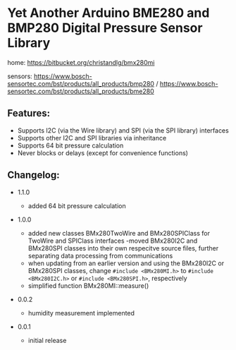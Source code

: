 # Yet Another Arduino BME280 and BMP280 Digital Pressure Sensor Library

home: https://bitbucket.org/christandlg/bmx280mi

sensors: https://www.bosch-sensortec.com/bst/products/all_products/bmp280 / https://www.bosch-sensortec.com/bst/products/all_products/bme280 

## Features:

- Supports I2C (via the Wire library) and SPI (via the SPI library) interfaces
- Supports other I2C and SPI libraries via inheritance
- Supports 64 bit pressure calculation
- Never blocks or delays (except for convenience functions)

## Changelog:

- 1.1.0
	- added 64 bit pressure calculation

- 1.0.0
	- added new classes BMx280TwoWire and BMx280SPIClass for TwoWire and SPIClass interfaces
	-moved BMx280I2C and BMx280SPI classes into their own respecitve source files, further separating data processing from communications
	- when updating from an earlier version and using the BMx280I2C or BMx280SPI classes, change ```#include <BMx280MI.h>``` to ```#include <BMx280I2C.h>``` or ```#include <BMx280SPI.h>```, respectively
	- simplified function BMx280MI::measure()

- 0.0.2
	- humidity measurement implemented	

- 0.0.1
	- initial release